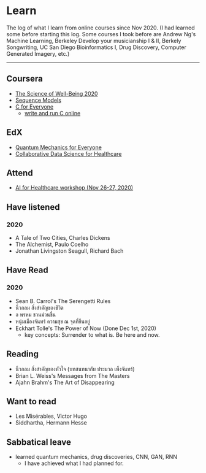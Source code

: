 # Learn

The log of what I learn from online courses since Nov 2020.
(I had learned some before starting this log.
Some courses I took before are 
Andrew Ng's Machine Learning, 
Berkeley Develop your musicianship I & II,
Berkely Songwriting,
UC San Diego Bioinformatics I,
Drug Discovery,
Computer Generated Imagery, etc.)

---

## Coursera

   * [The Science of Well-Being 2020](https://github.com/tatpongkatanyukul/Learn/blob/main/ScienceOfWellBeing.md)
   * [Sequence Models](https://github.com/tatpongkatanyukul/Learn/blob/main/SequenceModels.md)
   * [C for Everyone](https://github.com/tatpongkatanyukul/Learn/blob/main/CforEveryone/FirstProgram.md)
      * [write and run C online](https://www.onlinegdb.com/online_c_compiler)

## EdX

   * [Quantum Mechanics for Everyone](https://github.com/tatpongkatanyukul/Learn/blob/main/QuantumMech.md)
   * [Collaborative Data Science for Healthcare](https://github.com/tatpongkatanyukul/Collaborative)

## Attend

   * [AI for Healthcare workshop (Nov 26-27, 2020)](https://github.com/tatpongkatanyukul/Learn/blob/main/AIforHealthcareNov2020.md)
        

## Have listened

### 2020
   * A Tale of Two Cities, Charles Dickens
   * The Alchemist, Paulo Coelho
   * Jonathan Livingston Seagull, Richard Bach

## Have Read

### 2020
   * Sean B. Carrol's The Serengetti Rules
   * นิ้วกลม สิ่งสำคัญของชีวิต 
   * อ พรหม ชวนม่วนชื่น
   * หนุ่มเมืองจันทร์ ความสุข ณ จุดที่ยืนอยู่
   * Eckhart Tolle's The Power of Now (Done Dec 1st, 2020)
      * key concepts: Surrender to what is. Be here and now.


## Reading
   * นิ้วกลม สิ่งสำคัญของหัวใจ (บทสนทนากับ ประมวล เพ็งจันทร์)
   * Brian L. Weiss's Messages from The Masters
   * Ajahn Brahm's The Art of Disappearing

## Want to read
   * Les Misérables, Victor Hugo
   * Siddhartha, Hermann Hesse

## Sabbatical leave
   * learned quantum mechanics, drug discoveries, CNN, GAN, RNN
      * I have achieved what I had planned for.
